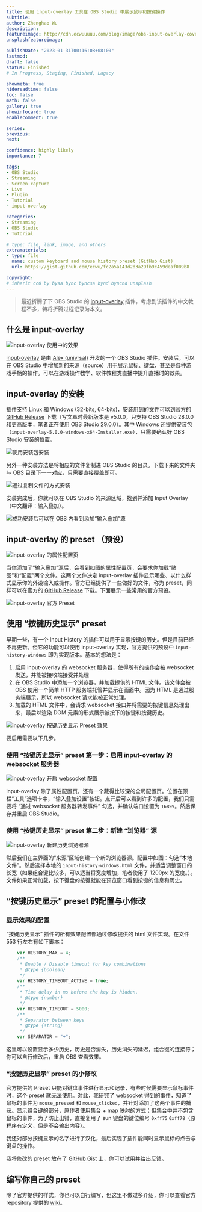 ```yaml
---
title: 使用 input-overlay 工具在 OBS Studio 中展示鼠标和按键操作
subtitle: 
author: Zhenghao Wu
description: 
featureimage: http://cdn.ecwuuuuu.com/blog/image/obs-input-overlay-cover.webp
unsplashfeatureimage: 

publishDate: "2023-01-31T00:16:08+08:00"
lastmod: 
draft: false
status: Finished
# In Progress, Staging, Finished, Lagacy

showmeta: true
hidereadtime: false
toc: false
math: false
gallery: true
showinfocard: true
enablecomment: true

series:
previous:
next:

confidence: highly likely
importance: 7

tags:
- OBS Studio
- Streaming
- Screen capture
- Live
- Plugin
- Tutorial
- input-overlay

categories:
- Streaming
- OBS Studio
- Tutorial

# type: file, link, image, and others
extramaterials:
- type: file
  name: custom keyboard and mouse history preset (GitHub Gist)
  url: https://gist.github.com/ecwu/fc2a5a143d2d3a29fb9c459deaf009b8

copyright: 
# inherit cc0 by bysa bync byncsa bynd byncnd unsplash
---
```


> 最近折腾了下 OBS Studio 的 [input-overlay](https://github.com/univrsal/input-overlay) 插件，考虑到该插件的中文教程不多，特将折腾过程记录为本文。

## 什么是 input-overlay

![input-overlay 使用中的效果](https://camo.githubusercontent.com/925ac0d1526f620d1669077ed909daf2ff8318ae9ffcecd14f790090de0b39ec/68747470733a2f2f692e696d6775722e636f6d2f6e5067707352782e706e67)

[input-overlay](https://github.com/univrsal/input-overlay) 是由 [Alex (univrsal)](https://vrsal.xyz/) 开发的一个 OBS Studio 插件。安装后，可以在 OBS Studio 中增加新的来源（source）用于展示鼠标、键盘、甚至是各种游戏手柄的操作。可以在游戏操作教学、软件教程类直播中提升直播时的效果。

## input-overlay 的安装

插件支持 Linux 和 Windows (32-bits, 64-bits)，安装用到的文件可以到官方的 [GitHub Release](https://github.com/univrsal/input-overlay/releases/tag/v5.0.0) 下载（写文章时最新版本是 v5.0.0，只支持 OBS Studio 28.0.0 和更高版本，笔者正在使用 OBS Studio 29.0.0）。其中 Windows 还提供安装包（`input-overlay-5.0.0-windows-x64-Installer.exe`），只需要确认好 OBS Studio 安装的位置。

![使用安装包安装](http://cdn.ecwuuuuu.com/blog/image/input-overlay-installer.png)

另外一种安装方法是将相应的文件复制进 OBS Studio 的目录。下载下来的文件夹与 OBS 目录下一一对应，只需要直接覆盖即可。

![通过复制文件的方式安装](http://cdn.ecwuuuuu.com/blog/image/input-overlay-file-replace.png)

安装完成后，你就可以在 OBS Studio 的来源区域，找到并添加 Input Overlay （中文翻译：输入叠加）。

![成功安装后可以在 OBS 内看到添加“输入叠加”源](http://cdn.ecwuuuuu.com/blog/image/input-overlay-in-obs-source.png)

## input-overlay 的 preset （预设）

![input-overlay 的属性配置页](http://cdn.ecwuuuuu.com/blog/image/input-overlay-in-obs-settings.png)

当你添加了“输入叠加”源后，会看到如图的属性配置页，会要求你加载“贴图”和“配置”两个文件。这两个文件决定 input-overlay 插件显示哪些、以什么样式显示你的外设输入或操作。官方已经提供了一些做好的文件，称为 preset，同样可以在官方的 [GitHub Release](https://github.com/univrsal/input-overlay/releases/download/v5.0.0/input-overlay-5.0.0-presets.zip) 下载。下面展示一些常用的官方预设。


![input-overlay 官方 Preset](http://cdn.ecwuuuuu.com/blog/image/input-overlay-presets-v2.png)

## 使用 “按键历史显示” preset 

早期一些，有一个 Input History 的插件可以用于显示按键的历史。但是目前已经不再更新。但它的功能可以使用 input-overlay 实现，官方提供的预设中 `input-history-windows` 即为实现版本。基本的想法是：

1. 启用 input-overlay 的 websocket 服务器，使得所有的操作会被 websocket 发送，并能被接收端接受并处理
2. 在 OBS Studio 中添加一个浏览器，并加载提供的 HTML 文件。该文件会被 OBS 使用一个简单 HTTP 服务端托管并显示在画面中。因为 HTML 是通过服务端展示，所以 websocket 请求能被正常处理。
3. 加载的 HTML 文件中，会请求 websocket 接口并将需要的按键信息处理出来，最后以渲染 DOM 元素的形式展示被按下的按键和按键历史。

![input-overlay 按键历史显示 Preset 效果](http://cdn.ecwuuuuu.com/blog/image/input-overlay-history-demo.png)

要启用需要以下几步。

### 使用 “按键历史显示” preset 第一步：启用 input-overlay 的 websocket 服务器

![input-overlay 开启 websocket 配置](http://cdn.ecwuuuuu.com/blog/image/input-overlay-websocket-settings.png)

input-overlay 除了属性配置页，还有一个藏得比较深的全局配置页。位置在顶栏“工具”选项卡中，“输入叠加设置”按钮。点开后可以看到许多的配置，我们只需要将 “通过 websocket 服务器转发事件” 勾选，并确认端口设置为 `16899`。然后保存并重启 OBS Studio。

### 使用 “按键历史显示” preset 第二步：新建 “浏览器” 源

![input-overlay 新建历史浏览器源](http://cdn.ecwuuuuu.com/blog/image/input-overlay-source-settings-v2.png)

然后我们在主界面的“来源”区域创建一个新的浏览器源。配置中如图：勾选“本地文件”。然后选择本地的 `input-history-windows.html` 文件，并适当调整窗口的长宽（如果组合键比较多，可以适当将宽度增加，笔者使用了 1200px 的宽度。）。文件如果正常加载，按下键盘的按键就能在预览窗口看到按键的信息和历史。

## “按键历史显示” preset 的配置与小修改

### 显示效果的配置

“按键历史显示” 插件的所有效果配置都通过修改提供的 html 文件实现。在文件 553 行左右有如下脚本：

```js
    var HISTORY_MAX = 4;
    /**
     * Enable / Disable timeout for key combinations
     * @type {boolean}
     */
    var HISTORY_TIMEOUT_ACTIVE = true;
    /**
     * Time delay in ms before the key is hidden.
     * @type {number}
     */
    var HISTORY_TIMEOUT = 5000;
    /**
     * Separator between keys
     * @type {string}
     */
    var SEPARATOR = "+";
```

这里可以设置显示多少历史，历史是否消失，历史消失的延迟，组合键的连接符；你可以自行修改后，重启 OBS 查看效果。

###  “按键历史显示” preset 的小修改

官方提供的 Preset 只能对键盘事件进行显示和记录，有些时候需要显示鼠标事件时，这个 preset 就无法使用。对此，我研究了 websocket 得到的事件，知道了鼠标的事件为 `mouse_pressed` 和 `mouse_clicked`，并针对添加了这两个事件的捕获。显示组合键的部分，原作者使用集合 + map 映射的方式；但集合中并不包含鼠标的事件，为了防止出错，直接复用了 sun 键盘的键位编号 `0xff75` `0xff78`（原程序有定义，但是不会输出内容）。

我还对部分按键显示的名字进行了汉化，最后实现了插件能同时显示鼠标的点击与键盘的操作。

我将修改的 preset 放在了 [GitHub Gist](https://gist.github.com/ecwu/fc2a5a143d2d3a29fb9c459deaf009b8) 上，你可以试用并给出反馈。

## 编写你自己的 preset

除了官方提供的样式，你也可以自行编写，但这里不做过多介绍，你可以查看官方 repository 提供的 [wiki](https://github.com/univrsal/input-overlay/wiki)。